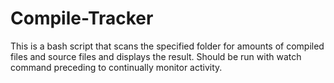 # Compile-Tracker
This is a bash script that scans the specified folder for amounts of compiled files and source files and displays the result. Should be run with watch command preceding to continually monitor activity.
